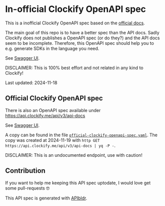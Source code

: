 # In-official Clockify OpenAPI spec

This is a inofficial Clockify OpenAPI spec based on the
[official docs](https://docs.clockify.me).

The main goal of this repo is to have a better spec than the API docs.
Sadly Clockify does not publishes a OpenAPI spec (or do they?) and the API docs seem to be incomplete.
Therefore, this OpenAPI spec should help you to e.g. generate SDKs in the language you need.

See
[Swagger UI](https://petstore.swagger.io/?url=https://raw.githubusercontent.com/aeimer/clockify-openapi-spec/refs/heads/main/clockify-openapi-spec.yaml).

DISCLAIMER:
This is 100% best effort and not related in any kind to Clockify!

Last updated: 2024-11-18

## Official Clockify OpenAPI spec

There is also an OpenAPI spec available under
https://api.clockify.me/api/v3/api-docs

See
[Swagger UI](https://petstore.swagger.io/?url=https://api.clockify.me/api/v3/api-docs).

A copy can be found in the file [`official-clockify-openapi-spec.yaml`](official-clockify-openapi-spec.yaml).
The copy was created at 2024-11-19 with
`http GET https://api.clockify.me/api/v3/api-docs | yq -P -`.

DISCLAIMER:
This is an undocumented endpoint, use with caution!

## Contribution

If you want to help me keeping this API spec uptodate, I would love get some pull-requests 🤓

This API spec is generated with
[APIbldr](https://apibldr.com).
